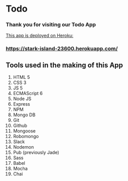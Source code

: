 # Todo
### Thank you for visiting our Todo App

[This app is deployed on Heroku:](https://stark-island-23600.herokuapp.com/)
### https://stark-island-23600.herokuapp.com/

## Tools used in the making of this App
1. HTML 5
2. CSS 3
3. JS 5
4. ECMAScript 6
5. Node JS
6. Express
7. NPM
8. Mongo DB
9. Git
10. Github
11. Mongoose
12. Robomongo
13. Slack
14. Nodemon
15. Pub (previously Jade)
16. Sass
17. Babel
18. Mocha
19. Chai
